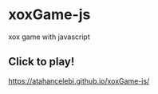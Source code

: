 # xoxGame-js
xox game with javascript
## Click to play!
<a href="https://atahancelebi.github.io/xoxGame-js/">https://atahancelebi.github.io/xoxGame-js/</a>
